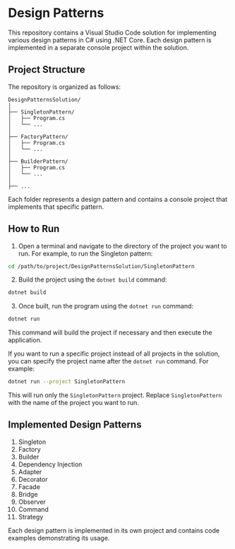 
# Design Patterns

This repository contains a Visual Studio Code solution for implementing various design patterns in C# using .NET Core. Each design pattern is implemented in a separate console project within the solution.

## Project Structure

The repository is organized as follows:

```
DesignPatternsSolution/
│
├── SingletonPattern/
│   ├── Program.cs
│   └── ...
│
├── FactoryPattern/
│   ├── Program.cs
│   └── ...
│
├── BuilderPattern/
│   ├── Program.cs
│   └── ...
│
├── ...
```

Each folder represents a design pattern and contains a console project that implements that specific pattern.

## How to Run

1. Open a terminal and navigate to the directory of the project you want to run. For example, to run the Singleton pattern:

```bash
cd /path/to/project/DesignPatternsSolution/SingletonPattern
```

2. Build the project using the `dotnet build` command:

```bash
dotnet build
```

3. Once built, run the program using the `dotnet run` command:

```bash
dotnet run
```

This command will build the project if necessary and then execute the application.

If you want to run a specific project instead of all projects in the solution, you can specify the project name after the `dotnet run` command. For example:

```bash
dotnet run --project SingletonPattern
```

This will run only the `SingletonPattern` project. Replace `SingletonPattern` with the name of the project you want to run.

## Implemented Design Patterns

1. Singleton
2. Factory
3. Builder
4. Dependency Injection
5. Adapter
6. Decorator
7. Facade
8. Bridge
9. Observer
10. Command
11. Strategy

Each design pattern is implemented in its own project and contains code examples demonstrating its usage.

